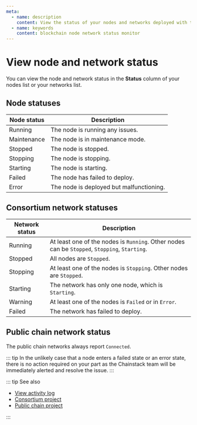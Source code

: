 ```yaml
---
meta:
  - name: description
    content: View the status of your nodes and networks deployed with the Chainstack managed blockchain services.
  - name: keywords
    content: blockchain node network status monitor
---
```


# View node and network status

You can view the node and network status in the **Status** column of your nodes list or your networks list.

## Node statuses

| Node status | Description                              |
|-------------|------------------------------------------|
| Running     | The node is running any issues.          |
| Maintenance | The node is in maintenance mode.         |
| Stopped     | The node is stopped.                     |
| Stopping    | The node is stopping.                    |
| Starting    | The node is starting.                    |
| Failed      | The node has failed to deploy.           |
| Error       | The node is deployed but malfunctioning. |

## Consortium network statuses

| Network status | Description                                                                                   |
|----------------|-----------------------------------------------------------------------------------------------|
| Running        | At least one of the nodes is `Running`. Other nodes can be `Stopped`, `Stopping`, `Starting`. |
| Stopped        | All nodes are `Stopped`.                                                                      |
| Stopping       | At least one of the nodes is `Stopping`. Other nodes are `Stopped`.                           |
| Starting       | The network has only one node, which is `Starting`.                                           |
| Warning        | At least one of the nodes is `Failed` or in `Error`.                                          |
| Failed         | The network has failed to deploy.                                                             |

## Public chain network status

The public chain networks always report `Connected`.

::: tip
In the unlikely case that a node enters a failed state or an error state, there is no action required on your part as the Chainstack team will be immediately alerted and resolve the issue.
:::

::: tip See also

* [View activity log](/platform/view-activity-log)
* [Consortium project](/glossary/consortium-project)
* [Public chain project](/glossary/public-chain-project)

:::
